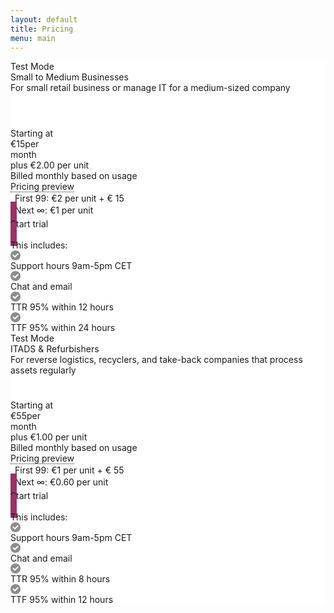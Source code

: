 ```yaml
---
layout: default
title: Pricing
menu: main
---
```

<div class="PricingTable is-whiteButtonText is-lightColorBackground flex-container direction-column justify-content-center align-items-center" data-testid="pricing-table-container" style="--pt-color-primary:#993365; background-color: rgb(255, 255, 255);">
  <div class="IntervalTabs-refContainer"></div>
  <div class="PricingTable-grid">
    <div class="PriceColumn flex-container direction-column justify-content-flex-start align-items-center" data-testid="price-column" style="--pt-animate-in-order:0;">
      <div class="PriceColumn-content flex-container direction-column justify-content-flex-start align-items-center">
        <div class="PriceColumn-aboutProduct flex-container direction-column">
          <div class="PriceColumn-badge flex-container">
            <div class="Badge is-testModeBadge flex-container align-items-center"><span class="Badge-text Text Text-color--default Text-fontSize--12 Text-fontWeight--500">Test Mode</span></div>
          </div>
          <div class="PriceColumn-textAndProductImage flex-container">
            <div class="PriceColumn-textContainerHeightAligner" style="height: 90px;">
              <div class="PriceColumn-textContainer flex-container direction-column">
                <div class="PriceColumn-name flex-container"><span class="Text Text-color--default Text-fontSize--20 Text-fontWeight--600">Small to Medium Businesses</span></div>
                <span class="PriceColumn-description Text Text-color--default Text-fontSize--14">For small retail business or manage IT for a medium-sized company</span>
              </div>
            </div>
          </div>
        </div>
        <div class="PriceColumn-priceAndButton flex-container direction-column">
          <div class="PriceColumn-priceContainerHeightAligner" style="height: 128px;">
            <div class="PriceColumn-priceContainer">
              <div class="flex-container spacing-4 direction-column align-items-flex-start">
                <span class="PriceColumn-startingAtDescription Text Text-color--default Text-fontSize--13">Starting at</span>
                <div class="flex-container align-items-center"><span class="PriceColumn-price Text Text-color--default Text-fontSize--36 Text-fontWeight--700"><span>€15</span></span><span class="PriceColumn-interval Text Text-color--default Text-fontSize--13">per <br>month</span></div>
              </div>
              <div class="PriceColumn-perUnitPriceDescription"><span class="Text Text-color--default Text-fontSize--13">plus €2.00 per unit</span></div>
              <div class="PriceColumn-meteredDescription Text Text-color--default Text-fontSize--13">Billed monthly based on usage</div>
              <div class="Tooltip-Context TierPricingPreview-tooltipContext" style="padding: 0px;">
                <div class="align-items-center">
                  <div class="PriceColumn-meteredDescription Text Text-color--default Text-fontSize--13"><span style="    border-bottom: 1px dotted;">Pricing preview</span></div>
                  <div class="PriceColumn-meteredDescription Text Text-color--default Text-fontSize--13" style="margin-top: 2px">&ensp;First 99: €2 per unit + € 15</div>
                  <div class="PriceColumn-meteredDescription Text Text-color--default Text-fontSize--13" style="margin-top: 2px">&ensp;Next &#8734;: €1 per unit</div>
                </div>
              </div>
            </div>
          </div>
          <a class="Button PriceColumn-button Button--primary Button--lg" type="button" style="background-color: rgb(153, 51, 101); border-color: rgb(153, 51, 101); margin-top: 85px; padding: 10px; max-height: 30px; text-decoration: none !important;" href="https://app.usody.com/new_register/?plan=1" target="_blank">
            <div class="flex-container justify-content-center align-items-center"><span class="Text Text-color--default Text-fontWeight--500 Text--truncate">Start trial</span></div>
          </a>
        </div>
      </div>
      <div class="PriceColumn-featureListContainer flex-container direction-column">
        <span class="PriceColumn-featureListHeader Text Text-color--default Text-fontSize--14">This includes:</span>
        <div class="PriceColumn-featureList flex-container direction-column align-items-flex-start">
          <div class="PriceColumn-feature flex-container align-items-flex-start">
            <div class="PriceColumn-checkContainer flex-container">
              <svg class="InlineSVG Icon PriceColumn-check Icon--sm" focusable="false" fill="#1a1a1a" color="#1a1a1a" fill-opacity="0.5" height="16" viewBox="0 0 16 16" width="16">
                <path d="m8 16c-4.418278 0-8-3.581722-8-8s3.581722-8 8-8 8 3.581722 8 8-3.581722 8-8 8zm3.0832728-11.00479172-4.0832728 4.09057816-1.79289322-1.79289322c-.39052429-.39052429-1.02368927-.39052429-1.41421356 0s-.39052429 1.02368927 0 1.41421356l2.5 2.50000002c.39052429.3905243 1.02368927.3905243 1.41421356 0l4.79037962-4.79768495c.3905243-.3905243.3905243-1.02368927 0-1.41421357-.3905243-.39052429-1.0236893-.39052429-1.4142136 0z" fill-rule="evenodd"></path>
              </svg>
            </div>
            <span class="PriceColumn-featureText Text Text-color--default Text-fontSize--14">Support hours 9am-5pm CET</span>
          </div>
          <div class="PriceColumn-feature flex-container align-items-flex-start">
            <div class="PriceColumn-checkContainer flex-container">
              <svg class="InlineSVG Icon PriceColumn-check Icon--sm" focusable="false" fill="#1a1a1a" color="#1a1a1a" fill-opacity="0.5" height="16" viewBox="0 0 16 16" width="16">
                <path d="m8 16c-4.418278 0-8-3.581722-8-8s3.581722-8 8-8 8 3.581722 8 8-3.581722 8-8 8zm3.0832728-11.00479172-4.0832728 4.09057816-1.79289322-1.79289322c-.39052429-.39052429-1.02368927-.39052429-1.41421356 0s-.39052429 1.02368927 0 1.41421356l2.5 2.50000002c.39052429.3905243 1.02368927.3905243 1.41421356 0l4.79037962-4.79768495c.3905243-.3905243.3905243-1.02368927 0-1.41421357-.3905243-.39052429-1.0236893-.39052429-1.4142136 0z" fill-rule="evenodd"></path>
              </svg>
            </div>
            <span class="PriceColumn-featureText Text Text-color--default Text-fontSize--14">Chat and email</span>
          </div>
          <div class="PriceColumn-feature flex-container align-items-flex-start">
            <div class="PriceColumn-checkContainer flex-container">
              <svg class="InlineSVG Icon PriceColumn-check Icon--sm" focusable="false" fill="#1a1a1a" color="#1a1a1a" fill-opacity="0.5" height="16" viewBox="0 0 16 16" width="16">
                <path d="m8 16c-4.418278 0-8-3.581722-8-8s3.581722-8 8-8 8 3.581722 8 8-3.581722 8-8 8zm3.0832728-11.00479172-4.0832728 4.09057816-1.79289322-1.79289322c-.39052429-.39052429-1.02368927-.39052429-1.41421356 0s-.39052429 1.02368927 0 1.41421356l2.5 2.50000002c.39052429.3905243 1.02368927.3905243 1.41421356 0l4.79037962-4.79768495c.3905243-.3905243.3905243-1.02368927 0-1.41421357-.3905243-.39052429-1.0236893-.39052429-1.4142136 0z" fill-rule="evenodd"></path>
              </svg>
            </div>
            <span class="PriceColumn-featureText Text Text-color--default Text-fontSize--14">TTR 95% within 12 hours</span>
          </div>
          <div class="PriceColumn-feature flex-container align-items-flex-start">
            <div class="PriceColumn-checkContainer flex-container">
              <svg class="InlineSVG Icon PriceColumn-check Icon--sm" focusable="false" fill="#1a1a1a" color="#1a1a1a" fill-opacity="0.5" height="16" viewBox="0 0 16 16" width="16">
                <path d="m8 16c-4.418278 0-8-3.581722-8-8s3.581722-8 8-8 8 3.581722 8 8-3.581722 8-8 8zm3.0832728-11.00479172-4.0832728 4.09057816-1.79289322-1.79289322c-.39052429-.39052429-1.02368927-.39052429-1.41421356 0s-.39052429 1.02368927 0 1.41421356l2.5 2.50000002c.39052429.3905243 1.02368927.3905243 1.41421356 0l4.79037962-4.79768495c.3905243-.3905243.3905243-1.02368927 0-1.41421357-.3905243-.39052429-1.0236893-.39052429-1.4142136 0z" fill-rule="evenodd"></path>
              </svg>
            </div>
            <span class="PriceColumn-featureText Text Text-color--default Text-fontSize--14">TTF 95% within 24 hours</span>
          </div>
        </div>
      </div>
    </div>
    <div class="PriceColumn flex-container direction-column justify-content-flex-start align-items-center" data-testid="price-column" style="--pt-animate-in-order:1;">
      <div class="PriceColumn-content flex-container direction-column justify-content-flex-start align-items-center">
        <div class="PriceColumn-aboutProduct flex-container direction-column">
          <div class="PriceColumn-badge flex-container">
            <div class="Badge is-testModeBadge flex-container align-items-center"><span class="Badge-text Text Text-color--default Text-fontSize--12 Text-fontWeight--500">Test Mode</span></div>
          </div>
          <div class="PriceColumn-textAndProductImage flex-container">
            <div class="PriceColumn-textContainerHeightAligner" style="height: 90px;">
              <div class="PriceColumn-textContainer flex-container direction-column">
                <div class="PriceColumn-name flex-container"><span class="Text Text-color--default Text-fontSize--20 Text-fontWeight--600">ITADS &amp; Refurbishers</span></div>
                <span class="PriceColumn-description Text Text-color--default Text-fontSize--14">For reverse logistics, recyclers, and take-back companies that process assets regularly</span>
              </div>
            </div>
          </div>
        </div>
        <div class="PriceColumn-priceAndButton flex-container direction-column">
          <div class="PriceColumn-priceContainerHeightAligner" style="height: 128px;">
            <div class="PriceColumn-priceContainer">
              <div class="flex-container spacing-4 direction-column align-items-flex-start">
                <span class="PriceColumn-startingAtDescription Text Text-color--default Text-fontSize--13">Starting at</span>
                <div class="flex-container align-items-center"><span class="PriceColumn-price Text Text-color--default Text-fontSize--36 Text-fontWeight--700"><span>€55</span></span><span class="PriceColumn-interval Text Text-color--default Text-fontSize--13">per <br>month</span></div>
              </div>
              <div class="PriceColumn-perUnitPriceDescription"><span class="Text Text-color--default Text-fontSize--13">plus €1.00 per unit</span></div>
              <div class="PriceColumn-meteredDescription Text Text-color--default Text-fontSize--13">Billed monthly based on usage</div>
              <div class="Tooltip-Context TierPricingPreview-tooltipContext" style="padding: 0px;">
                <div class="align-items-center">
                  <div class="PriceColumn-meteredDescription Text Text-color--default Text-fontSize--13"><span style="    border-bottom: 1px dotted;">Pricing preview</span></div>
                  <div class="PriceColumn-meteredDescription Text Text-color--default Text-fontSize--13" style="margin-top: 2px">&ensp;First 99: €1 per unit + € 55</div>
                  <div class="PriceColumn-meteredDescription Text Text-color--default Text-fontSize--13" style="margin-top: 2px">&ensp;Next &#8734;: €0.60 per unit</div>
                </div>
              </div>
            </div>
          </div>
          <a class="Button PriceColumn-button Button--primary Button--lg" type="button" style="background-color: rgb(153, 51, 101); border-color: rgb(153, 51, 101); margin-top: 85px; padding: 10px; max-height: 30px; text-decoration: none !important;" href="https://app.usody.com/new_register/?plan=2" target="_blank">
            <div class="flex-container justify-content-center align-items-center"><span class="Text Text-color--default Text-fontWeight--500 Text--truncate">Start trial</span></div>
          </a>
        </div>
      </div>
      <div class="PriceColumn-featureListContainer flex-container direction-column">
        <span class="PriceColumn-featureListHeader Text Text-color--default Text-fontSize--14">This includes:</span>
        <div class="PriceColumn-featureList flex-container direction-column align-items-flex-start">
          <div class="PriceColumn-feature flex-container align-items-flex-start">
            <div class="PriceColumn-checkContainer flex-container">
              <svg class="InlineSVG Icon PriceColumn-check Icon--sm" focusable="false" fill="#1a1a1a" color="#1a1a1a" fill-opacity="0.5" height="16" viewBox="0 0 16 16" width="16">
                <path d="m8 16c-4.418278 0-8-3.581722-8-8s3.581722-8 8-8 8 3.581722 8 8-3.581722 8-8 8zm3.0832728-11.00479172-4.0832728 4.09057816-1.79289322-1.79289322c-.39052429-.39052429-1.02368927-.39052429-1.41421356 0s-.39052429 1.02368927 0 1.41421356l2.5 2.50000002c.39052429.3905243 1.02368927.3905243 1.41421356 0l4.79037962-4.79768495c.3905243-.3905243.3905243-1.02368927 0-1.41421357-.3905243-.39052429-1.0236893-.39052429-1.4142136 0z" fill-rule="evenodd"></path>
              </svg>
            </div>
            <span class="PriceColumn-featureText Text Text-color--default Text-fontSize--14">Support hours 9am-5pm CET</span>
          </div>
          <div class="PriceColumn-feature flex-container align-items-flex-start">
            <div class="PriceColumn-checkContainer flex-container">
              <svg class="InlineSVG Icon PriceColumn-check Icon--sm" focusable="false" fill="#1a1a1a" color="#1a1a1a" fill-opacity="0.5" height="16" viewBox="0 0 16 16" width="16">
                <path d="m8 16c-4.418278 0-8-3.581722-8-8s3.581722-8 8-8 8 3.581722 8 8-3.581722 8-8 8zm3.0832728-11.00479172-4.0832728 4.09057816-1.79289322-1.79289322c-.39052429-.39052429-1.02368927-.39052429-1.41421356 0s-.39052429 1.02368927 0 1.41421356l2.5 2.50000002c.39052429.3905243 1.02368927.3905243 1.41421356 0l4.79037962-4.79768495c.3905243-.3905243.3905243-1.02368927 0-1.41421357-.3905243-.39052429-1.0236893-.39052429-1.4142136 0z" fill-rule="evenodd"></path>
              </svg>
            </div>
            <span class="PriceColumn-featureText Text Text-color--default Text-fontSize--14">Chat and email</span>
          </div>
          <div class="PriceColumn-feature flex-container align-items-flex-start">
            <div class="PriceColumn-checkContainer flex-container">
              <svg class="InlineSVG Icon PriceColumn-check Icon--sm" focusable="false" fill="#1a1a1a" color="#1a1a1a" fill-opacity="0.5" height="16" viewBox="0 0 16 16" width="16">
                <path d="m8 16c-4.418278 0-8-3.581722-8-8s3.581722-8 8-8 8 3.581722 8 8-3.581722 8-8 8zm3.0832728-11.00479172-4.0832728 4.09057816-1.79289322-1.79289322c-.39052429-.39052429-1.02368927-.39052429-1.41421356 0s-.39052429 1.02368927 0 1.41421356l2.5 2.50000002c.39052429.3905243 1.02368927.3905243 1.41421356 0l4.79037962-4.79768495c.3905243-.3905243.3905243-1.02368927 0-1.41421357-.3905243-.39052429-1.0236893-.39052429-1.4142136 0z" fill-rule="evenodd"></path>
              </svg>
            </div>
            <span class="PriceColumn-featureText Text Text-color--default Text-fontSize--14">TTR 95% within 8 hours</span>
          </div>
          <div class="PriceColumn-feature flex-container align-items-flex-start">
            <div class="PriceColumn-checkContainer flex-container">
              <svg class="InlineSVG Icon PriceColumn-check Icon--sm" focusable="false" fill="#1a1a1a" color="#1a1a1a" fill-opacity="0.5" height="16" viewBox="0 0 16 16" width="16">
                <path d="m8 16c-4.418278 0-8-3.581722-8-8s3.581722-8 8-8 8 3.581722 8 8-3.581722 8-8 8zm3.0832728-11.00479172-4.0832728 4.09057816-1.79289322-1.79289322c-.39052429-.39052429-1.02368927-.39052429-1.41421356 0s-.39052429 1.02368927 0 1.41421356l2.5 2.50000002c.39052429.3905243 1.02368927.3905243 1.41421356 0l4.79037962-4.79768495c.3905243-.3905243.3905243-1.02368927 0-1.41421357-.3905243-.39052429-1.0236893-.39052429-1.4142136 0z" fill-rule="evenodd"></path>
              </svg>
            </div>
            <span class="PriceColumn-featureText Text Text-color--default Text-fontSize--14">TTF 95% within 12 hours</span>
          </div>
        </div>
      </div>
    </div>
  </div>
</div>

